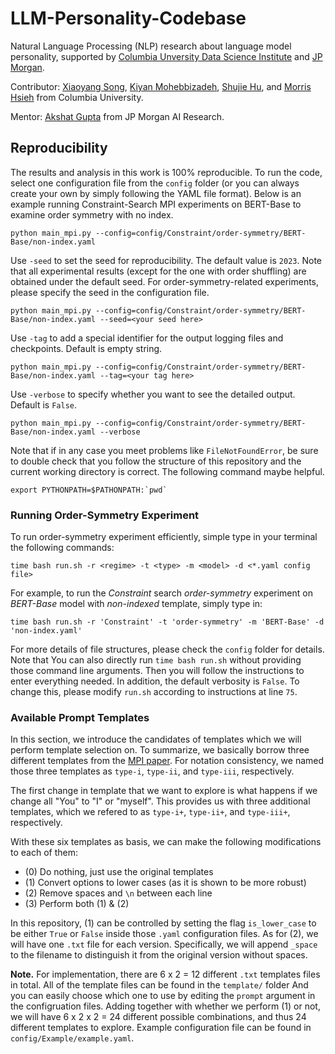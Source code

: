 # LLM-Personality-Codebase

Natural Language Processing (NLP) research about language model personality, supported by [Columbia Unversity Data Science Institute](https://datascience.columbia.edu/) and [JP Morgan](https://www.jpmorgan.com/global).

Contributor: [Xiaoyang Song](https://github.com/Xiaoyang-Song), [Kiyan Mohebbizadeh](https://github.com/kmohebbizadeh), [Shujie Hu](https://github.com/tracyhsj), and [Morris Hsieh](https://github.com/MorrisHsieh3059) from Columbia University.

Mentor: [Akshat Gupta](https://scholar.google.com/citations?user=v80j6o0AAAAJ&hl=en) from JP Morgan AI Research.

## Reproducibility

The results and analysis in this work is 100% reproducible. To run the code, select one configuration file from the `config` folder (or you can always create your own by simply following the YAML file format). Below is an example running Constraint-Search MPI experiments on BERT-Base to examine order symmetry with no index.

```
python main_mpi.py --config=config/Constraint/order-symmetry/BERT-Base/non-index.yaml
```

Use `-seed` to set the seed for reproducibility. The default value is `2023`. Note that all experimental results (except for the one with order shuffling) are obtained under the default seed. For order-symmetry-related experiments, please specify the seed in the configuration file.

```
python main_mpi.py --config=config/Constraint/order-symmetry/BERT-Base/non-index.yaml --seed=<your seed here>
```

Use `-tag` to add a special identifier for the output logging files and checkpoints. Default is empty string.

```
python main_mpi.py --config=config/Constraint/order-symmetry/BERT-Base/non-index.yaml --tag=<your tag here>
```

Use `-verbose` to specify whether you want to see the detailed output. Default is `False`.

```
python main_mpi.py --config=config/Constraint/order-symmetry/BERT-Base/non-index.yaml --verbose
```

Note that if in any case you meet problems like `FileNotFoundError`, be sure to double check that you follow the structure of this repository and the current working directory is correct. The following command maybe helpful.

```
export PYTHONPATH=$PATHONPATH:`pwd`
```

### Running Order-Symmetry Experiment

To run order-symmetry experiment efficiently, simple type in your terminal the following commands:

```
time bash run.sh -r <regime> -t <type> -m <model> -d <*.yaml config file>
```

For example, to run the _Constraint_ search _order-symmetry_ experiment on _BERT-Base_ model with _non-indexed_ template, simply type in:

```
time bash run.sh -r 'Constraint' -t 'order-symmetry' -m 'BERT-Base' -d 'non-index.yaml'
```

For more details of file structures, please check the `config` folder for details. Note that You can also directly run `time bash run.sh` without providing those command line arguments. Then you will follow the instructions to enter everything needed. In addition, the default verbosity is `False`. To change this, please modify `run.sh` according to instructions at line `75`.

### Available Prompt Templates

In this section, we introduce the candidates of templates which we will perform template selection on. To summarize, we basically borrow three different templates from the [MPI paper](https://arxiv.org/abs/2206.07550). For notation consistency, we named those three templates as `type-i`, `type-ii`, and `type-iii`, respectively.

The first change in template that we want to explore is what happens if we change all "You" to "I" or "myself". This provides us with three additional templates, which we refered to as `type-i+`, `type-ii+`, and `type-iii+`, respectively.

With these six templates as basis, we can make the following modifications to each of them:

- (0) Do nothing, just use the original templates
- (1) Convert options to lower cases (as it is shown to be more robust)
- (2) Remove spaces and `\n` between each line
- (3) Perform both (1) & (2)

In this repository, (1) can be controlled by setting the flag `is_lower_case` to be either `True` or `False` inside those `.yaml` configuration files. As for (2), we will have one `.txt` file for each version. Specifically, we will append `_space` to the filename to distinguish it from the original version without spaces.

**Note.** For implementation, there are 6 x 2 = 12 different `.txt` templates files in total. All of the template files can be found in the `template/` folder And you can easily choose which one to use by editing the `prompt` argument in the configruation files. Adding together with whether we perform (1) or not, we will have 6 x 2 x 2 = 24 different possible combinations, and thus 24 different templates to explore. Example configuration file can be found in `config/Example/example.yaml`.
